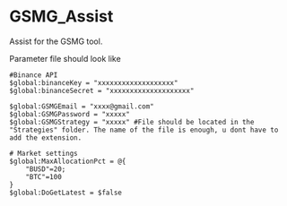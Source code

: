 # GSMG_Assist
Assist for the GSMG tool.

Parameter file should look like

```
#Binance API
$global:binanceKey = "xxxxxxxxxxxxxxxxxxx"
$global:binanceSecret = "xxxxxxxxxxxxxxxxxxxx"

$global:GSMGEmail = "xxxx@gmail.com"
$global:GSMGPassword = "xxxxx"
$global:GSMGStrategy = "xxxxx" #File should be located in the "Strategies" folder. The name of the file is enough, u dont have to add the extension.

# Market settings
$global:MaxAllocationPct = @{
    "BUSD"=20;
    "BTC"=100
}
$global:DoGetLatest = $false
```